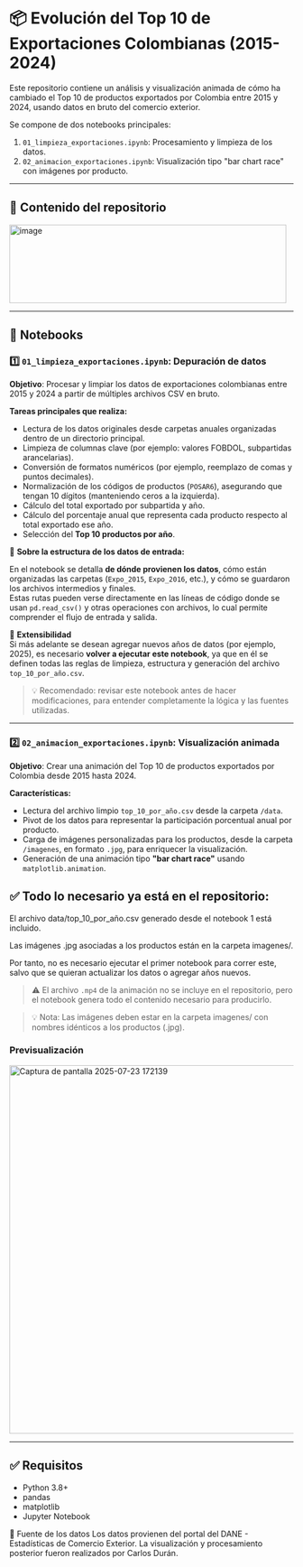 # 📦 Evolución del Top 10 de Exportaciones Colombianas (2015-2024)

Este repositorio contiene un análisis y visualización animada de cómo ha cambiado el Top 10 de productos exportados por Colombia entre 2015 y 2024, usando datos en bruto del comercio exterior.

Se compone de dos notebooks principales:

1. `01_limpieza_exportaciones.ipynb`: Procesamiento y limpieza de los datos.
2. `02_animacion_exportaciones.ipynb`: Visualización tipo "bar chart race" con imágenes por producto.

---

## 📁 Contenido del repositorio


<img width="491" height="139" alt="image" src="https://github.com/user-attachments/assets/37b45a44-c619-4118-9193-df41802a16ed" />


---

## 📘 Notebooks

### 1️⃣ `01_limpieza_exportaciones.ipynb`: Depuración de datos

**Objetivo**: Procesar y limpiar los datos de exportaciones colombianas entre 2015 y 2024 a partir de múltiples archivos CSV en bruto.

**Tareas principales que realiza:**

- Lectura de los datos originales desde carpetas anuales organizadas dentro de un directorio principal.
- Limpieza de columnas clave (por ejemplo: valores FOBDOL, subpartidas arancelarias).
- Conversión de formatos numéricos (por ejemplo, reemplazo de comas y puntos decimales).
- Normalización de los códigos de productos (`POSAR6`), asegurando que tengan 10 dígitos (manteniendo ceros a la izquierda).
- Cálculo del total exportado por subpartida y año.
- Cálculo del porcentaje anual que representa cada producto respecto al total exportado ese año.
- Selección del **Top 10 productos por año**.

📁 **Sobre la estructura de los datos de entrada:**

En el notebook se detalla **de dónde provienen los datos**, cómo están organizadas las carpetas (`Expo_2015`, `Expo_2016`, etc.), y cómo se guardaron los archivos intermedios y finales.  
Estas rutas pueden verse directamente en las líneas de código donde se usan `pd.read_csv()` y otras operaciones con archivos, lo cual permite comprender el flujo de entrada y salida.

🔁 **Extensibilidad**  
Si más adelante se desean agregar nuevos años de datos (por ejemplo, 2025), es necesario **volver a ejecutar este notebook**, ya que en él se definen todas las reglas de limpieza, estructura y generación del archivo `top_10_por_año.csv`.

> 💡 Recomendado: revisar este notebook antes de hacer modificaciones, para entender completamente la lógica y las fuentes utilizadas.

---

### 2️⃣ `02_animacion_exportaciones.ipynb`: Visualización animada

**Objetivo**: Crear una animación del Top 10 de productos exportados por Colombia desde 2015 hasta 2024.

**Características:**

- Lectura del archivo limpio `top_10_por_año.csv` desde la carpeta `/data`.
- Pivot de los datos para representar la participación porcentual anual por producto.
- Carga de imágenes personalizadas para los productos, desde la carpeta `/imagenes`, en formato `.jpg`, para enriquecer la visualización.
- Generación de una animación tipo **"bar chart race"** usando `matplotlib.animation`.

 ## ✅ Todo lo necesario ya está en el repositorio:

El archivo data/top_10_por_año.csv generado desde el notebook 1 está incluido.

Las imágenes .jpg asociadas a los productos están en la carpeta imagenes/.

Por tanto, no es necesario ejecutar el primer notebook para correr este, salvo que se quieran actualizar los datos o agregar años nuevos.

> ⚠️ El archivo `.mp4` de la animación no se incluye en el repositorio, pero el notebook genera todo el contenido necesario para producirlo.

> 💡 Nota: Las imágenes deben estar en la carpeta imagenes/ con nombres idénticos a los productos (.jpg).

### Previsualización

<img width="1365" height="653" alt="Captura de pantalla 2025-07-23 172139" src="https://github.com/user-attachments/assets/f61cd599-b4c4-442a-ae62-7bb339ed8bdb" />

---

## ✅ Requisitos

- Python 3.8+
- pandas
- matplotlib
- Jupyter Notebook


📌 Fuente de los datos
Los datos provienen del portal del DANE - Estadísticas de Comercio Exterior. La visualización y procesamiento posterior fueron realizados por Carlos Durán.
